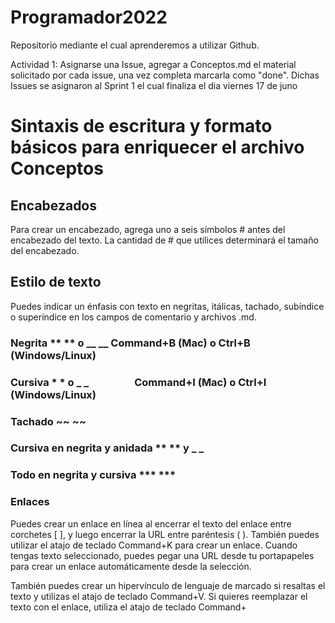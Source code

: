 # Programador2022
Repositorio mediante el cual aprenderemos a utilizar Github.

Actividad 1: Asignarse una Issue, agregar a Conceptos.md el material solicitado por cada issue, una vez completa marcarla como "done". Dichas Issues se asignaron al Sprint 1 el cual finaliza el dia viernes 17 de juno



# Sintaxis de escritura y formato básicos para enriquecer el archivo Conceptos 

## Encabezados
Para crear un encabezado, agrega uno a seis símbolos # antes del encabezado del texto. La cantidad de # que utilices determinará el tamaño del encabezado.
## Estilo de texto
Puedes indicar un énfasis con texto en negritas, itálicas, tachado, subíndice o superíndice en los campos de comentario y archivos .md.

### Negrita	** ** o __ __	Command+B (Mac) o Ctrl+B (Windows/Linux)	
### Cursiva	* * o _ _     	Command+I (Mac) o Ctrl+I (Windows/Linux)	
### Tachado	~~ ~~		
### Cursiva en negrita y anidada	** ** y _ _		
### Todo en negrita y cursiva	*** ***		


### Enlaces
Puedes crear un enlace en línea al encerrar el texto del enlace entre corchetes [ ], y luego encerrar la URL entre paréntesis ( ). También puedes utilizar el atajo de teclado Command+K para crear un enlace. Cuando tengas texto seleccionado, puedes pegar una URL desde tu portapapeles para crear un enlace automáticamente desde la selección.

También puedes crear un hipervínculo de lenguaje de marcado si resaltas el texto y utilizas el atajo de teclado Command+V. Si quieres reemplazar el texto con el enlace, utiliza el atajo de teclado Command+
